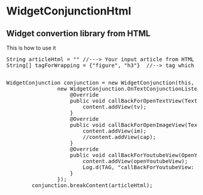# WidgetConjunctionHtml
<h2>Widget convertion library from HTML</h2> 
<p>This is how to use it</p>
<div class="highlight highlight-source-java">
<pre>
String articleHtml = "" //---> Your input article from HTML
String[] tagForWrapping = {"figure", "h3"}  //--> tag which is not wrapping by <p></p>
WidgetConjunction conjunction = new WidgetConjunction(this, tagForWrapping,
                new WidgetConjunction.OnTextConjunctionListener() {
                    @Override
                    public void callBackForOpenTextView(TextView tv) {
                        content.addView(tv);
                    }
                    @Override
                    public void callBackForOpenImageView(TextView cap, OpenImageView im) {
                        content.addView(im);
                        //content.addView(cap);
                    }
                    @Override
                    public void callBackForYoutubeView(OpenYoutubeView openYoutubeView, String ytID) {
                        content.addView(openYoutubeView);
                        Log.d(TAG, "callBackForYoutubeView: YoutubeID " + ytID);
                    }
                });
        conjunction.breakContent(articleHtml);
        </pre></div>
